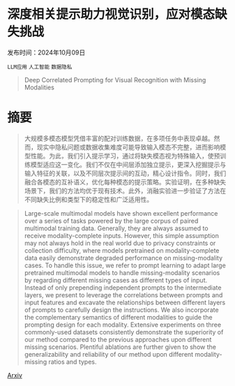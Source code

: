# 深度相关提示助力视觉识别，应对模态缺失挑战

发布时间：2024年10月09日

`LLM应用` `人工智能` `数据隐私`

> Deep Correlated Prompting for Visual Recognition with Missing Modalities

# 摘要

> 大规模多模态模型凭借丰富的配对训练数据，在多项任务中表现卓越。然而，现实中隐私问题或数据收集难度可能导致输入模态不完整，进而影响模型性能。为此，我们引入提示学习，通过将缺失模态视为特殊输入，使预训练模型适应这一变化。我们不仅在中间层添加独立提示，更深入挖掘提示与输入特征的关联，以及不同层次提示间的互动，精心设计指令。同时，我们融合各模态的互补语义，优化每种模态的提示策略。实验证明，在多种缺失场景下，我们的方法均优于现有技术。此外，消融实验进一步验证了方法在不同缺失比例和类型下的稳定性和广泛适用性。

> Large-scale multimodal models have shown excellent performance over a series of tasks powered by the large corpus of paired multimodal training data. Generally, they are always assumed to receive modality-complete inputs. However, this simple assumption may not always hold in the real world due to privacy constraints or collection difficulty, where models pretrained on modality-complete data easily demonstrate degraded performance on missing-modality cases. To handle this issue, we refer to prompt learning to adapt large pretrained multimodal models to handle missing-modality scenarios by regarding different missing cases as different types of input. Instead of only prepending independent prompts to the intermediate layers, we present to leverage the correlations between prompts and input features and excavate the relationships between different layers of prompts to carefully design the instructions. We also incorporate the complementary semantics of different modalities to guide the prompting design for each modality. Extensive experiments on three commonly-used datasets consistently demonstrate the superiority of our method compared to the previous approaches upon different missing scenarios. Plentiful ablations are further given to show the generalizability and reliability of our method upon different modality-missing ratios and types.

[Arxiv](https://arxiv.org/abs/2410.06558)
